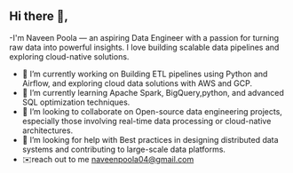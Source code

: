 ## Hi there 👋,
-I'm Naveen Poola — an aspiring Data Engineer with a passion for turning raw data into powerful insights. I love building scalable data pipelines and exploring cloud-native solutions.
- 🔭 I’m currently working on Building ETL pipelines using Python and Airflow, and exploring cloud data solutions with AWS and GCP.
- 🌱 I’m currently learning Apache Spark, BigQuery,python, and advanced SQL optimization techniques.
- 👯 I’m looking to collaborate on Open-source data engineering projects, especially those involving real-time data processing or cloud-native architectures.
- 🤔 I’m looking for help with Best practices in designing distributed data systems and contributing to large-scale data platforms.
- ✉️reach out to me naveenpoola04@gmail.com
